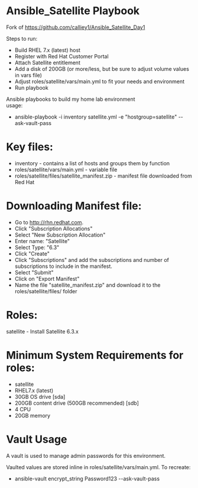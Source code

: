 # Ansible_Satellite Playbook
Fork of https://github.com/calliey1/Ansible_Satellite_Day1

Steps to run:
  - Build RHEL 7.x (latest) host
  - Register with Red Hat Customer Portal
  - Attach Satellite entitlement
  - Add a disk of 200GB (or more/less, but be sure to adjust volume values in vars file)
  - Adjust roles/satellite/vars/main.yml to fit your needs and environment
  - Run playbook

Ansible playbooks to build my home lab environment    
 usage:  
  - ansible-playbook -i inventory satellite.yml -e "hostgroup=satellite" --ask-vault-pass

# Key files:  
  - inventory - contains a list of hosts and groups them by function  
  - roles/satellite/vars/main.yml - variable file  
  - roles/satellite/files/satellite_manifest.zip  - manifest file downloaded from Red Hat  

# Downloading Manifest file:  
  - Go to http://rhn.redhat.com.  
  - Click "Subscription Allocations"  
  - Select "New Subscription Allocation"  
  - Enter name: "Satellite"  
  - Select Type:  "6.3"  
  - Click "Create"  
  - Click "Subscriptions" and add the subscriptions and number of subscriptions to include in the manifest.  
  - Select "Submit"   
  - Click on "Export Manifest"  
  - Name the file "satellite_manifest.zip" and download it to the roles/satellite/files/ folder  
  
# Roles:  
  satellite - Install Satellite 6.3.x   

# Minimum System Requirements for roles:  
 - satellite
  - RHEL7.x (latest)
  - 30GB  OS drive [sda]
  - 200GB content drive (500GB recommended) [sdb]
  - 4 CPU
  - 20GB memory

# Vault Usage
A vault is used to manage admin passwords for this environment.  

 Vaulted values are stored inline in roles/satellite/vars/main.yml.  To recreate:
  - ansible-vault encrypt_string Password123 --ask-vault-pass
